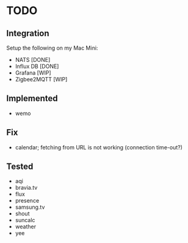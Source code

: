 # TODO

## Integration

Setup the following on my Mac Mini:

* NATS       [DONE]
* Influx DB  [DONE]
* Grafana    [WIP]
* Zigbee2MQTT [WIP]

## Implemented

* wemo

## Fix

* calendar; fetching from URL is not working (connection time-out?)

## Tested

* aqi
* bravia.tv
* flux
* presence
* samsung.tv
* shout
* suncalc
* weather
* yee

